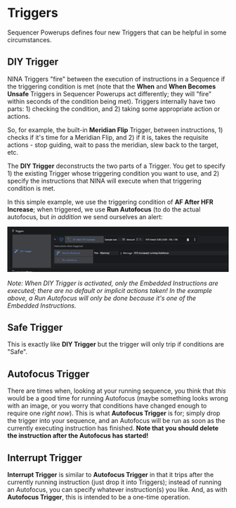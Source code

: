 # Triggers

Sequencer Powerups defines four new Triggers that can be helpful in some circumstances.

## DIY Trigger

NINA Triggers "fire" between the execution of instructions in a Sequence if the triggering condition is met (note that the **When** and **When Becomes Unsafe** Triggers in Sequencer Powerups act differently; they will "fire" within seconds of the condition being met).  Triggers internally have two parts: 1) checking the condition, and 2) taking some appropriate action or actions.

So, for example, the built-in **Meridian Flip** Trigger, between instructions, 1) checks if it's time for a Meridian Flip, and 2) if it is, takes the requisite actions - stop guiding, wait to pass the meridian, slew back to the target, etc.

The **DIY Trigger** deconstructs the two parts of a Trigger.  You get to specify 1) the existing Trigger whose triggering condition you want to use, and 2) specify the instructions that NINA will execute when that triggering condition is met.

In this simple example, we use the triggering condition of **AF After HFR Increase**; when triggered, we use **Run Autofocus** (to do the actual autofocus, but *in addition* we send ourselves an alert:

![](DIYTrigger.png)

*Note: When DIY Trigger is activated, only the Embedded Instructions are executed; there are no default or implicit actions taken!  In the example above, a Run Autofocus will *only* be done because it's one of the Embedded Instructions.* 

## Safe Trigger

This is exactly like **DIY Trigger** but the trigger will only trip if conditions are "Safe".

## Autofocus Trigger

There are times when, looking at your running sequence, you think that *this* would be a good time for running Autofocus (maybe something looks wrong with an image, or you worry that conditions have changed enough to require one *right now*).  This is what **Autofocus Trigger** is for; simply drop the trigger into your sequence, and an Autofocus will be run as soon as the currently executing instruction has finished.  **Note that you should delete the instruction after the Autofocus has started!**


## Interrupt Trigger

**Interrupt Trigger** is similar to **Autofocus Trigger** in that it trips after the currently running instruction (just drop it into Triggers); instead of running an Autofocus, you can specify whatever instruction(s) you like.  And, as with **Autofocus Trigger**, this is intended to be a one-time operation.
